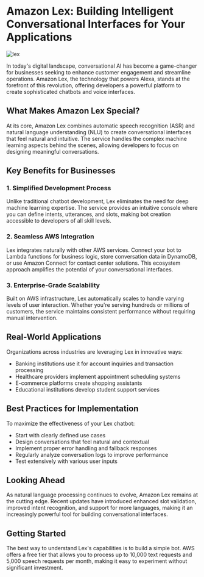 # Amazon Lex: Building Intelligent Conversational Interfaces for Your Applications

![lex](https://github.com/user-attachments/assets/74a77bbc-3252-4014-a648-e952c8c9d2b5)

In today's digital landscape, conversational AI has become a game-changer for businesses seeking to enhance customer engagement and streamline operations. Amazon Lex, the technology that powers Alexa, stands at the forefront of this revolution, offering developers a powerful platform to create sophisticated chatbots and voice interfaces.

## What Makes Amazon Lex Special?

At its core, Amazon Lex combines automatic speech recognition (ASR) and natural language understanding (NLU) to create conversational interfaces that feel natural and intuitive. The service handles the complex machine learning aspects behind the scenes, allowing developers to focus on designing meaningful conversations.

## Key Benefits for Businesses

### 1. Simplified Development Process
Unlike traditional chatbot development, Lex eliminates the need for deep machine learning expertise. The service provides an intuitive console where you can define intents, utterances, and slots, making bot creation accessible to developers of all skill levels.

### 2. Seamless AWS Integration
Lex integrates naturally with other AWS services. Connect your bot to Lambda functions for business logic, store conversation data in DynamoDB, or use Amazon Connect for contact center solutions. This ecosystem approach amplifies the potential of your conversational interfaces.

### 3. Enterprise-Grade Scalability
Built on AWS infrastructure, Lex automatically scales to handle varying levels of user interaction. Whether you're serving hundreds or millions of customers, the service maintains consistent performance without requiring manual intervention.

## Real-World Applications

Organizations across industries are leveraging Lex in innovative ways:
- Banking institutions use it for account inquiries and transaction processing
- Healthcare providers implement appointment scheduling systems
- E-commerce platforms create shopping assistants
- Educational institutions develop student support services

## Best Practices for Implementation

To maximize the effectiveness of your Lex chatbot:
- Start with clearly defined use cases
- Design conversations that feel natural and contextual
- Implement proper error handling and fallback responses
- Regularly analyze conversation logs to improve performance
- Test extensively with various user inputs

## Looking Ahead

As natural language processing continues to evolve, Amazon Lex remains at the cutting edge. Recent updates have introduced enhanced slot validation, improved intent recognition, and support for more languages, making it an increasingly powerful tool for building conversational interfaces.

## Getting Started

The best way to understand Lex's capabilities is to build a simple bot. AWS offers a free tier that allows you to process up to 10,000 text requests and 5,000 speech requests per month, making it easy to experiment without significant investment.
